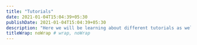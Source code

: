 ```yaml
---
title: "Tutorials"
date: 2021-01-04T15:04:39+05:30
publishDate: 2021-01-04T15:04:39+05:30
description: "Here we will be learning about different tutorials as well as try to improve our skills. "
titleWrap: noWrap # wrap, noWrap
---
```

